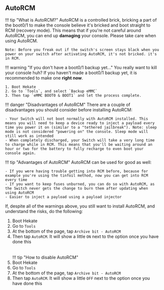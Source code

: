 ## AutoRCM

!!! tip "What is AutoRCM?"
	AutoRCM is a controlled brick, bricking a part of the boot0/1 to make the console believe it's bricked and boot straight to RCM (recovery mode). This means that if you're not careful around AutoRCM, you can end up **damaging** your console. Please take care when using AutoRCM.

	Note: Before you freak out if the switch's screen stays black when you power on your switch after activating AutoRCM, it's not bricked. it's in RCM.

!!! warning "If you don't have a boot0/1 backup yet..."
	You really want to kill your console huh? If you haven't made a boot0/1 backup yet, it is recommended to make one **right now**.

	1. Boot Hekate
	2. Go to `Tools`, and select `Backup eMMC`
	3. Then tap `eMMC BOOT0 & BOOT1` and let the process complete.
   
!!! danger "Disadvantages of AutoRCM" 
	There are a couple of disadvantages you should consider before installing AutoRCM:

	- Your Switch will not boot normally with AutoRCM installed. This means you will need to keep a device ready to inject a payload every time you power it on (similar to a "tethered jailbreak"). Note: sleep mode is not considered "powering on" the console. Sleep mode will still work as intended
	- When completely discharged, your Switch will take a very long time to charge while in RCM. This means that you'll be waiting around an hour or two for the battery to fully recharge to even boot your console again.

!!! tip "Advantages of AutoRCM"
	AutoRCM can be used for good as well:

	- If you were having trouble getting into RCM before, because for example you're using the tinfoil method, now you can get into RCM every time
	- If you want to keep fuses unburned, you can do so with AutoRCM, as the Switch never gets the change to burn them after updating when using AutoRCM
	- Easier to inject a payload using a payload injector

If, despite all of the warnings above, you still want to install AutoRCM, and understand the risks, do the following:

1. Boot Hekate
2. Go to `Tools`
3. At the bottom of the page, tap `Archive bit - AutoRCM`
4. Then tap `AutoRCM`. It will show a little `ON` next to the option once you have done this   
&nbsp;  
&nbsp;  
!!! tip "How to disable AutoRCM"
1. Boot Hekate  
2. Go to `Tools`    
3. At the bottom of the page, tap `Archive bit - AutoRCM`  
4. Then tap `AutoRCM`. It will show a little `OFF` next to the option once you have done this    
